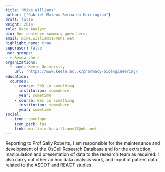 ```yaml
---
title: "Mike Williams"
author: ["Gabriel Mateus Bernardo Harrington"]
draft: false
weight: 2014
role: Data Analyst
bio: One sentence summary goes here.
email: mike.williams17@nhs.net
highlight_name: true
superuser: false
user_groups:
  - Researchers
organizations:
  - name: Keele University
    url: 'https://www.keele.ac.uk/pharmacy-bioengineering/'
education:
  courses:
    - course: PhD in something
      institution: somewhere
      year: sometime
    - course: BSc in something
      institution: somewhere
      year: sometime
social:
  - icon: envelope
    icon_pack: fas
    link: mailto:mike.williams17@nhs.net
---
```


Reporting to Prof Sally Roberts, I am responsible for the maintenance and development of the OsCell Research Database and for the extraction, manipulation and presentation of data to the research team as required. I also carry out other ad hoc data analysis work, and input of patient data related to the ASCOT and REACT studies.
